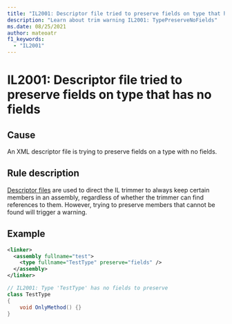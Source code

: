 ```yaml
---
title: "IL2001: Descriptor file tried to preserve fields on type that has no fields"
description: "Learn about trim warning IL2001: TypePreserveNoFields"
ms.date: 08/25/2021
author: mateoatr
f1_keywords:
  - "IL2001"
---
```

# IL2001: Descriptor file tried to preserve fields on type that has no fields

## Cause

An XML descriptor file is trying to preserve fields on a type with no fields.

## Rule description

[Descriptor files](https://github.com/dotnet/runtime/blob/main/docs/tools/illink/data-formats.md#descriptor-format)
are used to direct the IL trimmer to always keep certain members in an assembly,
regardless of whether the trimmer can find references to them. However, trying to
preserve members that cannot be found will trigger a warning.

## Example

```xml
<linker>
  <assembly fullname="test">
    <type fullname="TestType" preserve="fields" />
  </assembly>
</linker>
```

```csharp
// IL2001: Type 'TestType' has no fields to preserve
class TestType
{
    void OnlyMethod() {}
}
```

